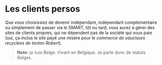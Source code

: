 # Les clients persos

Que vous choisissiez de devenir indépendant, indépendant complémentaire ou simplement de passer via le SMART, tôt ou tard, vous aurez à gérer des sites de clients propres, qui ne dépendent pas de la société qui vous paie (oui, ça inclus le site payé une misère pour le *commerce de saucisses recyclées de tonton Robert*).

> **Note:** je suis Belge. Vivant en Belgique. Je parle donc de statuts Belges.
